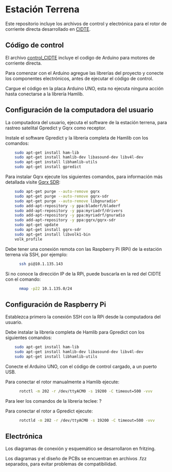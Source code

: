 # Estación Terrena

Este repositorio incluye los archivos de control y electrónica para el rotor de corriente directa desarrollado en [CIDTE](http://cidte.uaz.edu.mx/web/).

## Código de control

El archivo [control_CIDTE](control_CIDTE) incluye el codigo de Arduino para motores de corriente directa.

Para comenzar con el Arduino agregue las librerías del proyecto y conecte los componentes electrónicos, antes de ejecutar el código de control.

Cargue el código en la placa Arduino UNO, esta no ejecuta ninguna acción hasta conectarse a la librería Hamlib. 

## Configuración de la computadora del usuario

La computadora del usuario, ejecuta el software de la estación terrena, para rastreo satelital Gpredict y Gqrx como receptor.

Instale el software Gpredict y la librería completa de Hamlib con los comandos:
```bash
    sudo apt-get install ham-lib
    sudo apt-get install hamlib-dev libasound-dev libv4l-dev
    sudo apt-get install libhamlib-utils
    sudo apt-get install gpredict
```
Para instalar Gqrx ejecute los siguientes comandos, para información más detallada visite [Gqrx SDR](http://gqrx.dk/download/install-ubuntu):
```bash
    sudo apt-get purge --auto-remove gqrx
    sudo apt-get purge --auto-remove gqrx-sdr
    sudo apt-get purge --auto-remove libgnuradio*
    sudo add-apt-repository -y ppa:bladerf/bladerf
    sudo add-apt-repository -y ppa:myriadrf/drivers
    sudo add-apt-repository -y ppa:myriadrf/gnuradio
    sudo add-apt-repository -y ppa:gqrx/gqrx-sdr
    sudo apt-get update
    sudo apt-get install gqrx-sdr
    sudo apt-get install libvolk1-bin
    volk_profile
```

Debe tener una conexión remota con las Raspberry Pi (RPi) de la estación terrena vía SSH, por ejemplo:
```bash
      ssh pi@10.1.135.143
```
Si no conoce la dirección IP de la RPi, puede buscarla en la red del CIDTE con el comando:
```bash
      nmap -p22 10.1.135.0/24
```

## Configuración de Raspberry Pi

Establezca primero la conexión SSH con la RPi desde la computadora del usuario.

Debe instalar la librería completa de Hamlib para Gpredict con los siguientes comandos:
```bash
    sudo apt-get install ham-lib
    sudo apt-get install hamlib-dev libasound-dev libv4l-dev
    sudo apt-get install libhamlib-utils
```

Conecte el Arduino UNO, con el código de control cargado, a un puerto USB.

Para conectar el rotor manualmente a Hamlib ejecute:
```bash
      rotctl -m 202 -r /dev/ttyACM0 -s 19200 -C timeout=500 -vvv
```
Para leer los comandos de la libreria teclee: ?

Para conectar el rotor a Gpredict ejecute:
```bash
      rotctld -m 202 -r /dev/ttyACM0 -s 19200 -C timeout=500 -vvv
```

## Electrónica

Los diagramas de conexión y esquemático se desarrollaron en fritzing.

Los diagramas y el diseño de PCBs se encuentran en archivos .fzz separados, para evitar problemas de compatibilidad.

